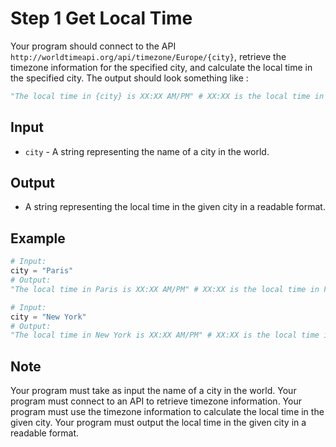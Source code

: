 # Step 1 Get Local Time

Your program should connect to the API `http://worldtimeapi.org/api/timezone/Europe/{city}`, retrieve the timezone information for the specified city, and calculate the local time in the specified city. The output should look something like :

```python
"The local time in {city} is XX:XX AM/PM" # XX:XX is the local time in Paris, AM/PM needs to be specified
```

## Input

- `city` - A string representing the name of a city in the world.

## Output

- A string representing the local time in the given city in a readable format.

## Example

```python
# Input:
city = "Paris"
# Output:
"The local time in Paris is XX:XX AM/PM" # XX:XX is the local time in Paris, AM/PM needs to be specified
```

```python
# Input:
city = "New York"
# Output:
"The local time in New York is XX:XX AM/PM" # XX:XX is the local time in New York, AM/PM needs to be specified
```

## Note

Your program must take as input the name of a city in the world.
Your program must connect to an API to retrieve timezone information.
Your program must use the timezone information to calculate the local time in the given city.
Your program must output the local time in the given city in a readable format.
